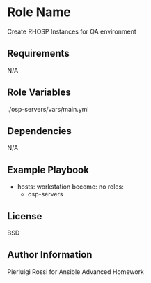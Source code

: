 Role Name
=========

Create RHOSP Instances for QA environment

Requirements
------------

N/A

Role Variables
--------------

./osp-servers/vars/main.yml

Dependencies
------------

N/A

Example Playbook
----------------

- hosts: workstation
  become: no
  roles:
   - osp-servers

License
-------

BSD

Author Information
------------------

Pierluigi Rossi for Ansible Advanced Homework
